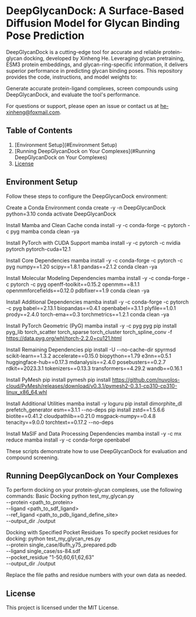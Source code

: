 # DeepGlycanDock: A Surface-Based Diffusion Model for Glycan Binding Pose Prediction
DeepGlycanDock is a cutting-edge tool for accurate and reliable protein-glycan docking, developed by Xinheng He. Leveraging glycan pretraining, ESM3 protein embeddings, and glycan-ring-specific information, it delivers superior performance in predicting glycan binding poses.
This repository provides the code, instructions, and model weights to:

Generate accurate protein-ligand complexes, screen compounds using DeepGlycanDock, and evaluate the tool's performance.

For questions or support, please open an issue or contact us at he-xinheng@foxmail.com.
## Table of Contents
1. [Environment Setup](#Environment Setup)
2. [Running DeepGlycanDock on Your Complexes](#Running DeepGlycanDock on Your Complexes)
3. [License](#license)

## Environment Setup
Follow these steps to configure the DeepGlycanDock environment:

Create a Conda Environment
conda create -y -n DeepGlycanDock python=3.10
conda activate DeepGlycanDock


Install Mamba and Clean Cache
conda install -y -c conda-forge -c pytorch -c pyg mamba
conda clean -ya


Install PyTorch with CUDA Support
mamba install -y -c pytorch -c nvidia pytorch pytorch-cuda=12.1


Install Core Dependencies
mamba install -y -c conda-forge -c pytorch -c pyg numpy==1.20 scipy==1.8.1 pandas==2.1.2
conda clean -ya


Install Molecular Modeling Dependencies
mamba install -y -c conda-forge -c pytorch -c pyg openff-toolkit==0.15.2 openmm==8.1.1 openmmforcefields==0.12.0 pdbfixer==1.9
conda clean -ya


Install Additional Dependencies
mamba install -y -c conda-forge -c pytorch -c pyg babel==2.13.1 biopandas==0.4.1 openbabel==3.1.1 plyfile==1.0.1 prody==2.4.0 torch-ema==0.3 torchmetrics==1.2.1
conda clean -ya


Install PyTorch Geometric (PyG)
mamba install -y -c pyg pyg
pip install pyg_lib torch_scatter torch_sparse torch_cluster torch_spline_conv -f https://data.pyg.org/whl/torch-2.2.0+cu121.html


Install Remaining Dependencies
pip install -U --no-cache-dir spyrmsd scikit-learn==1.3.2 accelerate==0.15.0 biopython==1.79 e3nn==0.5.1 huggingface-hub==0.17.3 mdanalysis==2.4.0 posebusters==0.2.7 rdkit==2023.3.1 tokenizers==0.13.3 transformers==4.29.2 wandb==0.16.1


Install PyMesh
pip install pymesh
pip install https://github.com/nuvolos-cloud/PyMesh/releases/download/v0.3.1/pymesh2-0.3.1-cp310-cp310-linux_x86_64.whl


Install Additional Utilities
mamba install -y loguru
pip install dimorphite_dl prefetch_generator esm==3.1.1 --no-deps
pip install zstd==1.5.6.6 biotite==0.41.2 cloudpathlib==0.21.0 msgpack-numpy==0.4.8 tenacity==9.0.0 torchtext==0.17.2 --no-deps


Install MaSIF and Data Processing Dependencies
mamba install -y -c mx reduce
mamba install -y -c conda-forge openbabel


These scripts demonstrate how to use DeepGlycanDock for evaluation and compound screening.
## Running DeepGlycanDock on Your Complexes
To perform docking on your protein-glycan complexes, use the following commands:
Basic Docking
python test_my_glycan.py \
  --protein <path_to_protein> \
  --ligand <path_to_sdf_ligand> \
  --ref_ligand <path_to_pdb_ligand_define_site> \
  --output_dir ./output

Docking with Specified Pocket Residues
To specify pocket residues for docking:
python test_my_glycan_res.py \
  --protein single_case/8ufh_y75_prepared.pdb \
  --ligand single_case/ss-84.sdf \
  --pocket_residue "1-50,60,61,62,63" \
  --output_dir ./output

Replace the file paths and residue numbers with your own data as needed.
## License
This project is licensed under the MIT License.
